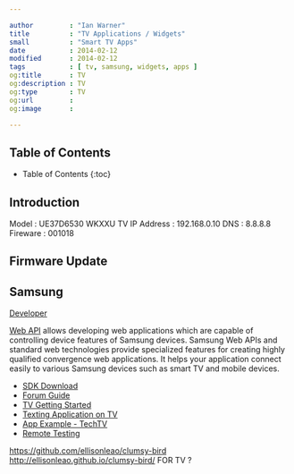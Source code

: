 ```yaml
---

author         : "Ian Warner"
title          : "TV Applications / Widgets"
small          : "Smart TV Apps"
date           : 2014-02-12
modified       : 2014-02-12
tags           : [ tv, samsung, widgets, apps ]
og:title       : TV
og:description : TV
og:type        : TV
og:url         :
og:image       :

---
```


## Table of Contents
* Table of Contents
{:toc}

## Introduction
Model         : UE37D6530 WKXXU
TV IP Address : 192.168.0.10
DNS           : 8.8.8.8
Fireware      : 001018

## Firmware Update

## Samsung
[Developer][]

[Web API][] allows developing web applications which are capable of controlling
device features of Samsung devices. Samsung Web APIs and standard web technologies provide specialized features for creating highly qualified convergence web applications. It helps your application connect easily to various Samsung devices such as smart TV and mobile devices.

* [SDK Download][]
* [Forum Guide][]
* [TV Getting Started][]
* [Texting Application on TV][]
* [App Example - TechTV][]
* [Remote Testing][]

[Developer]:http://developer.samsung.com/
[Web API]:http://developer.samsung.com/samsung-web-api
[Forum Guide]:http://www.samsungdforum.com/guide/
[Texting Application on TV]:http://www.samsungdforum.com/Guide/art00013/index.html
[TV Getting Started]:http://www.samsungdforum.com/Support/BeginningforSmartTV
[SDK Download]:http://www.samsungdforum.com/Devtools/Sdkdownload
[App Example - TechTV]:https://github.com/kimptoc/BritishTechTVBasic/
[Remote Testing]:https://rts.samsungdforum.com/

https://github.com/ellisonleao/clumsy-bird
http://ellisonleao.github.io/clumsy-bird/ FOR TV ?